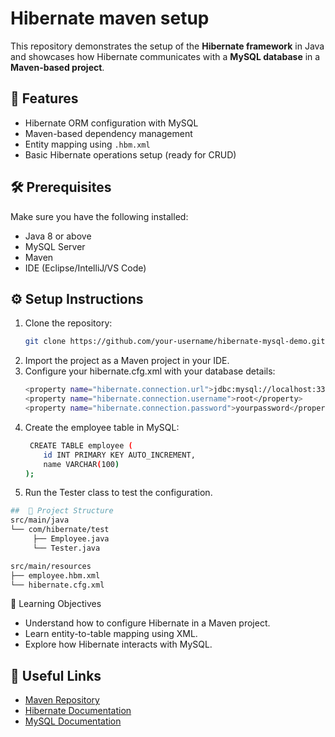 # Hibernate maven setup

This repository demonstrates the setup of the **Hibernate framework** in Java and showcases how Hibernate communicates with a **MySQL database** in a **Maven-based project**.

## 🚀 Features
- Hibernate ORM configuration with MySQL
- Maven-based dependency management
- Entity mapping using `.hbm.xml`
- Basic Hibernate operations setup (ready for CRUD)

## 🛠️ Prerequisites
Make sure you have the following installed:
- Java 8 or above
- MySQL Server
- Maven
- IDE (Eclipse/IntelliJ/VS Code)

## ⚙️ Setup Instructions
1. Clone the repository:
   ```bash
   git clone https://github.com/your-username/hibernate-mysql-demo.git
2. Import the project as a Maven project in your IDE.
3. Configure your hibernate.cfg.xml with your database details:
   ```bash
   <property name="hibernate.connection.url">jdbc:mysql://localhost:3306/yourdb</property>
   <property name="hibernate.connection.username">root</property>
   <property name="hibernate.connection.password">yourpassword</property>
5. Create the employee table in MySQL:
   ```bash
    CREATE TABLE employee (
       id INT PRIMARY KEY AUTO_INCREMENT,
       name VARCHAR(100)
   );
7. Run the Tester class to test the configuration.
 ```bash
##  📂 Project Structure
 src/main/java
 └── com/hibernate/test
      ├── Employee.java
      └── Tester.java

src/main/resources
 ├── employee.hbm.xml
 └── hibernate.cfg.xml

```
 📖 Learning Objectives
- Understand how to configure Hibernate in a Maven project.
- Learn entity-to-table mapping using XML.
- Explore how Hibernate interacts with MySQL.
## 🔗 Useful Links
- [Maven Repository](https://mvnrepository.com/)  
- [Hibernate Documentation](https://hibernate.org/orm/documentation/7.1/)  
- [MySQL Documentation](https://dev.mysql.com/doc/)  





